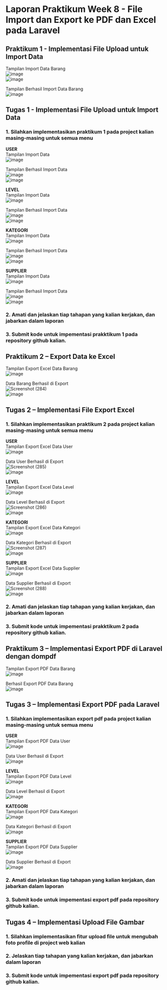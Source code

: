# Laporan Praktikum Week 8 - File Import dan Export ke PDF dan Excel pada Laravel  

## Praktikum 1 - Implementasi File Upload untuk Import Data
Tampilan Import Data Barang
<br>![image](https://github.com/user-attachments/assets/7a5ddcc5-307d-47bd-a8da-176859e53509)
<br>![image](https://github.com/user-attachments/assets/3f76a006-e010-4e63-b85d-7336d9b23e3d)

Tampilan Berhasil Import Data Barang
<br>![image](https://github.com/user-attachments/assets/afd89a32-dd4b-4836-8d38-828d5e53b533)

## Tugas 1 - Implementasi File Upload untuk Import Data
### 1. Silahkan implementasikan praktikum 1 pada project kalian masing-masing untuk semua menu
**USER**
<br>Tampilan Import Data
<br>![image](https://github.com/user-attachments/assets/89c48ce1-d6e0-40d4-8e6b-6edcdd84b388)

Tampilan Berhasil Import Data
<br>![image](https://github.com/user-attachments/assets/186c038d-021e-4132-8d2f-25ec589c1d4f)
<br>![image](https://github.com/user-attachments/assets/16517a77-aca0-4b8e-ba2b-cac12509614c)

**LEVEL**
<br>Tampilan Import Data
<br>![image](https://github.com/user-attachments/assets/8995ecf2-6a34-42c7-a4e7-dd99bd8cd4d0)

Tampilan Berhasil Import Data
<br>![image](https://github.com/user-attachments/assets/f66413db-139f-4321-8aa5-20b2f19eda24)
<br>![image](https://github.com/user-attachments/assets/972f79cf-79f8-44dd-aa02-a1badf5bfc2f)

**KATEGORI**
<br>Tampilan Import Data
<br>![image](https://github.com/user-attachments/assets/3ebdd39e-0f41-4021-b6bf-fd99d5930e37)

Tampilan Berhasil Import Data
<br>![image](https://github.com/user-attachments/assets/abc14b98-94c8-40ba-b8cc-1f783bd48206)
<br>![image](https://github.com/user-attachments/assets/b8860ed4-ba46-493e-8543-d4cf27ca1fca)

**SUPPLIER**
<br>Tampilan Import Data
<br>![image](https://github.com/user-attachments/assets/551256a2-4280-404f-8027-0346b76a452b)

Tampilan Berhasil Import Data
<br>![image](https://github.com/user-attachments/assets/e2d81485-7b8f-4e85-8f49-68f47eab2a34)
<br>![image](https://github.com/user-attachments/assets/a53fbf49-89c6-4390-8704-da67e15c71f8)

### 2. Amati dan jelaskan tiap tahapan yang kalian kerjakan, dan jabarkan dalam laporan

### 3. Submit kode untuk impementasi prakktikum 1 pada repository github kalian. 

## Praktikum 2 – Export Data ke Excel
Tampilan Export Excel Data Barang
<br>![image](https://github.com/user-attachments/assets/cbbc96f3-0dee-45aa-a047-cd4167b46d9d)

Data Barang Berhasil di Export
<br>![Screenshot (284)](https://github.com/user-attachments/assets/0447dc89-2573-42d0-8afe-53542c5504c3)
<br>![image](https://github.com/user-attachments/assets/a9771a6d-3316-4fee-8b65-2dea45bbce54)

## Tugas 2 – Implementasi File Export Excel
### 1. Silahkan implementasikan praktikum 2 pada project kalian masing-masing untuk semua menu 
**USER**
<br>Tampilan Export Excel Data User
<br>![image](https://github.com/user-attachments/assets/60822294-2727-4c88-b32b-170b9382d027)

Data User Berhasil di Export
<br>![Screenshot (285)](https://github.com/user-attachments/assets/765b51d3-494e-4329-afb9-969b9008cdfa)
<br>![image](https://github.com/user-attachments/assets/987fc9ab-c776-45a4-885c-6d914842563a)

**LEVEL**
<br>Tampilan Export Excel Data Level
<br>![image](https://github.com/user-attachments/assets/8790e5f9-2a94-4486-98fd-dbb86afb23cb)

Data Level Berhasil di Export
<br>![Screenshot (286)](https://github.com/user-attachments/assets/d77cae75-7d33-4bd0-9315-1c8862a15cc2)
<br>![image](https://github.com/user-attachments/assets/4725e2b7-bce7-4ad7-93d3-41c39736be77)

**KATEGORI**
<br>Tampilan Export Excel Data Kategori
<br>![image](https://github.com/user-attachments/assets/5eaf5d5f-9a67-458d-84de-04d3601878e3)

Data Kategori Berhasil di Export
<br>![Screenshot (287)](https://github.com/user-attachments/assets/097a9550-8eb3-4f73-8fef-646b271e5708)
<br>![image](https://github.com/user-attachments/assets/a538b0df-6703-4b9f-af23-ab802a63c2cc)

**SUPPLIER**
<br>Tampilan Export Excel Data Supplier
<br>![image](https://github.com/user-attachments/assets/d4596208-ce4c-4ab9-95cc-19be11da806a)

Data Supplier Berhasil di Export
<br>![Screenshot (288)](https://github.com/user-attachments/assets/f30d007e-9dd8-461f-b240-c7a6ed664d4a)
<br>![image](https://github.com/user-attachments/assets/aecc980b-3b48-4dbe-a812-84aa14b51386)

### 2. Amati dan jelaskan tiap tahapan yang kalian kerjakan, dan jabarkan dalam laporan 
### 3. Submit kode untuk impementasi prakktikum 2 pada repository github kalian. 

## Praktikum 3 – Implementasi Export PDF di Laravel dengan dompdf
Tampilan Export PDF Data Barang
<br>![image](https://github.com/user-attachments/assets/0fb68d77-cff3-4af4-add6-0185243cf8fd)

Berhasil Export PDF Data Barang
<br>![image](https://github.com/user-attachments/assets/e7cab01d-1ece-49bc-a804-44a26400ac77)

## Tugas 3 – Implementasi Export PDF pada Laravel
### 1. Silahkan implementasikan export pdf pada project kalian masing-masing untuk semua menu 
**USER**
<br>Tampilan Export PDF Data User
<br>![image](https://github.com/user-attachments/assets/7f3b38dc-8fee-480f-9903-8eaf621c4b02)

Data User Berhasil di Export
<br>![image](https://github.com/user-attachments/assets/079fa1f6-c76a-4aa1-821d-9997fa21b3eb)

**LEVEL**
<br>Tampilan Export PDF Data Level
<br>![image](https://github.com/user-attachments/assets/db3b9ce7-e1e8-480f-b01a-bf153b16d25f)

Data Level Berhasil di Export
<br>![image](https://github.com/user-attachments/assets/1a24cd64-7854-4190-8d49-fa93455e8735)

**KATEGORI**
<br>Tampilan Export PDF Data Kategori
<br>![image](https://github.com/user-attachments/assets/55c41873-9451-4973-b58c-d52f8746a151)

Data Kategori Berhasil di Export
<br>![image](https://github.com/user-attachments/assets/5d1135d4-e556-4da4-b2dd-1ebb25d149b3)

**SUPPLIER**
<br>Tampilan Export PDF Data Supplier
<br>![image](https://github.com/user-attachments/assets/7b7be26c-4f32-49fd-aa92-eb4d67f5d5ac)

Data Supplier Berhasil di Export
<br>![image](https://github.com/user-attachments/assets/301d1fa4-6c3b-479d-a1fc-4ac652280380)

### 2. Amati dan jelaskan tiap tahapan yang kalian kerjakan, dan jabarkan dalam laporan 
### 3. Submit kode untuk impementasi export pdf pada repository github kalian. 

## Tugas 4 – Implementasi Upload File Gambar
### 1. Silahkan implementasikan fitur upload file untuk mengubah foto profile di project web kalian 
### 2. Jelaskan tiap tahapan yang kalian kerjakan, dan jabarkan dalam laporan 
### 3. Submit kode untuk impementasi export pdf pada repository github kalian. 
